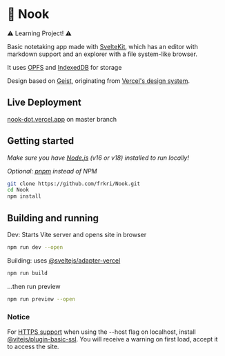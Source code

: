 # 📝 Nook

⚠️ Learning Project! ⚠️

Basic notetaking app made with [SvelteKit](https://kit.svelte.dev), which has an editor with markdown support and an explorer with a file system-like browser.

It uses [OPFS](https://developer.mozilla.org/en-US/docs/Web/API/File_System_Access_API#origin_private_file_system) and [IndexedDB](https://developer.mozilla.org/en-US/docs/Web/API/IndexedDB_API) for storage

Design based on [Geist](https://github.com/geist-org/geist-ui), originating from [Vercel's design system](https://vercel.com/design/introduction).

## Live Deployment

[nook-dot.vercel.app](https://nook-dot.vercel.app) on master branch

## Getting started

_Make sure you have [Node.js](https://nodejs.org) (v16 or v18) installed to run locally!_

_Optional: [pnpm](https://pnpm.io/) instead of NPM_

```bash
git clone https://github.com/frkri/Nook.git
cd Nook
npm install
```

## Building and running

Dev: Starts Vite server and opens site in browser

```bash
npm run dev --open
```

Building: uses [@sveltejs/adapter-vercel](https://kit.svelte.dev/docs/adapter-vercel)

```bash
npm run build
```

...then run preview

```bash
npm run preview --open
```

### Notice

For [HTTPS support](https://developer.mozilla.org/en-US/docs/Web/Security/Secure_Contexts/features_restricted_to_secure_contexts) when using the --host flag on localhost, install [@vitejs/plugin-basic-ssl](https://github.com/vitejs/vite-plugin-basic-ssl).
You will receive a warning on first load, accept it to access the site.

